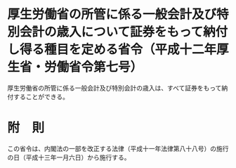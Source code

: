 # 厚生労働省の所管に係る一般会計及び特別会計の歳入について証券をもって納付し得る種目を定める省令（平成十二年厚生省・労働省令第七号）
厚生労働省の所管に係る一般会計及び特別会計の歳入は、すべて証券をもって納付することができる。
# 附　則
この省令は、内閣法の一部を改正する法律（平成十一年法律第八十八号）の施行の日（平成十三年一月六日）から施行する。
